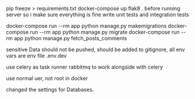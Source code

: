 pip freeze > requirements.txt
docker-compose up
flak8 .  before running server so i make sure everything is fine
write unit tests and integration tests

docker-compose run --rm app python manage.py makemigrations
docker-compose run --rm app python manage.py migrate
docker-compose run --rm app python manage.py fetch_posts_comments


sensitive Data should not be pushed, should be added to gitignore, all env vars are env file .env.dev

use celery as task runner
rabbitmq to work alongside with celery

use normal uer, not root in docker

changed the settings for Databases.
